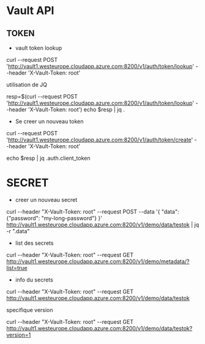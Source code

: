 # Vault API

## TOKEN

- vault token lookup


curl --request POST 'http://vault1.westeurope.cloudapp.azure.com:8200/v1/auth/token/lookup' --header 'X-Vault-Token: root'

utilisation de JQ

resp=$(curl --request POST 'http://vault1.westeurope.cloudapp.azure.com:8200/v1/auth/token/lookup' --header 'X-Vault-Token: root')
echo $resp | jq .

- Se creer un nouveau token

curl --request POST 'http://vault1.westeurope.cloudapp.azure.com:8200/v1/auth/token/create' --header 'X-Vault-Token: root' 

echo $resp | jq .auth.client_token


# SECRET

- creer un nouveau secret

curl  --header "X-Vault-Token: root"  --request POST  --data '{ "data": {"password": "my-long-password"} }'  http://vault1.westeurope.cloudapp.azure.com:8200/v1/demo/data/testok | jq -r ".data"


- list des secrets

curl --header "X-Vault-Token: root"  --request GET  http://vault1.westeurope.cloudapp.azure.com:8200/v1/demo/metadata/?list=true


-  info du secrets

curl --header "X-Vault-Token: root"  --request GET  http://vault1.westeurope.cloudapp.azure.com:8200/v1/demo/data/testok

specifique version

curl --header "X-Vault-Token: root"  --request GET  http://vault1.westeurope.cloudapp.azure.com:8200/v1/demo/data/testok?version=1